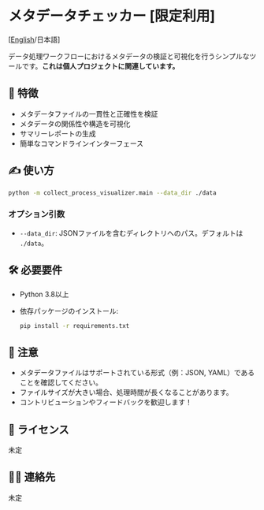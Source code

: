 # メタデータチェッカー [限定利用]

[[English](./README.md)/日本語]

データ処理ワークフローにおけるメタデータの検証と可視化を行うシンプルなツールです。**これは個人プロジェクトに関連しています。**

## 🚀 特徴

- メタデータファイルの一貫性と正確性を検証
- メタデータの関係性や構造を可視化
- サマリーレポートの生成
- 簡単なコマンドラインインターフェース

## ✍ 使い方

```bash
python -m collect_process_visualizer.main --data_dir ./data
```

### オプション引数

- `--data_dir`: JSONファイルを含むディレクトリへのパス。デフォルトは `./data`。

## 🛠 必要要件

- Python 3.8以上
- 依存パッケージのインストール:

    ```bash
    pip install -r requirements.txt
    ```

## 📒 注意

- メタデータファイルはサポートされている形式（例：JSON, YAML）であることを確認してください。
- ファイルサイズが大きい場合、処理時間が長くなることがあります。
- コントリビューションやフィードバックを歓迎します！

## 📄 ライセンス

未定

## 🙋‍♂️ 連絡先

未定